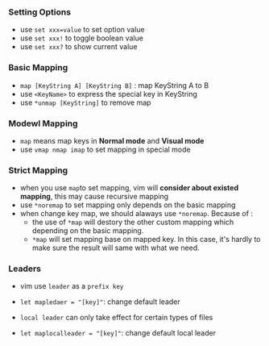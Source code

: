 ### Setting Options

- use `set xxx=value` to set option value
- use `set xxx!` to toggle boolean value
- use `set xxx?` to show current value

### Basic Mapping

- `map [KeyString A] [KeyString B]` : map KeyString A to B
- use `<KeyName>` to express the special key in KeyString
- use `*unmap [KeyString]` to remove map

### Modewl Mapping

- `map` means map keys in **Normal mode** and **Visual mode**
- use `vmap nmap imap` to set mapping in special mode

### Strict Mapping

- when you use `map`to set mapping, vim will **consider about existed mapping**, this may cause recursive mapping
- use `*noremap` to set mapping only depends on the basic mapping
- when change key map, we should alaways use `*noremap`. Because of :
  - the use of `*map` will destory the other custom mapping which depending on the basic mapping.
  - `*map` will set mapping base on mapped key. In this case, it's hardly to make sure the result will same with what we need.

### Leaders

- vim use `leader` as a `prefix key`
- `let mapledaer = "[key]"`: change default leader

- `local leader` can only take effect for certain types of files
- `let maplocalleader = "[key]"`: change default local leader

